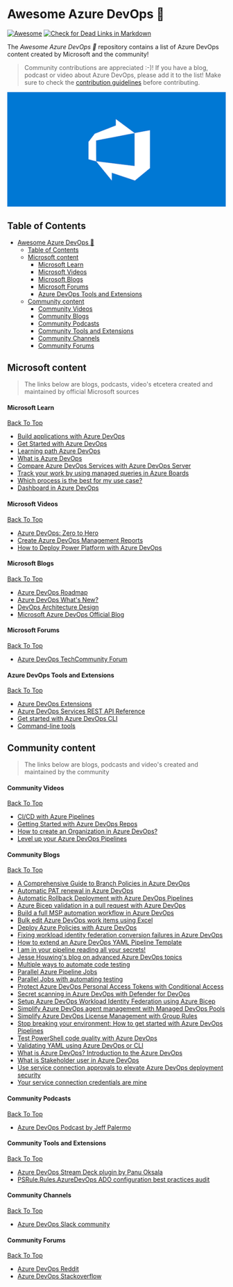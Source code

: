 # Awesome Azure DevOps 🚀
[![Awesome](https://cdn.rawgit.com/sindresorhus/awesome/d7305f38d29fed78fa85652e3a63e154dd8e8829/media/badge.svg)](https://github.com/sindresorhus/awesome) [![Check for Dead Links in Markdown](https://github.com/johnlokerse/awesome-azure-devops/actions/workflows/check-for-dead-markdown-links.yml/badge.svg)](https://github.com/johnlokerse/awesome-azure-devops/actions/workflows/check-for-dead-markdown-links.yml)

The _Awesome Azure DevOps 🚀_ repository contains a list of Azure DevOps content created by Microsoft and the community!

> Community contributions are appreciated :-)! If you have a blog, podcast or video about Azure DevOps, please add it to the list! Make sure to check the [contribution guidelines](CONTRIBUTING.md) before contributing.

<p align="center">
  <img src="images/AzureDevOpsHeader.png">
</p>

## Table of Contents

<!-- markdown-link-check-disable -->
- [Awesome Azure DevOps 🚀](#awesome-azure-devops-)
  - [Table of Contents](#table-of-contents)
  - [Microsoft content](#microsoft-content)
      - [Microsoft Learn](#microsoft-learn)
      - [Microsoft Videos](#microsoft-videos)
      - [Microsoft Blogs](#microsoft-blogs)
      - [Microsoft Forums](#microsoft-forums)
      - [Azure DevOps Tools and Extensions](#azure-devops-tools-and-extensions)
  - [Community content](#community-content)
      - [Community Videos](#community-videos)
      - [Community Blogs](#community-blogs)
      - [Community Podcasts](#community-podcasts)
      - [Community Tools and Extensions](#community-tools-and-extensions)
      - [Community Channels](#community-channels)
      - [Community Forums](#community-forums)
<!-- markdown-link-check-enable -->

## Microsoft content

> The links below are blogs, podcasts, video's etcetera created and maintained by official Microsoft sources

#### Microsoft Learn

<!-- markdown-link-check-disable -->
[Back To Top](#table-of-contents)
<!-- markdown-link-check-enable -->

- [Build applications with Azure DevOps](https://learn.microsoft.com/en-us/training/paths/build-applications-with-azure-devops?wt.mc_id=MVP_323261)
- [Get Started with Azure DevOps](https://learn.microsoft.com/en-us/training/paths/evolve-your-devops-practices?wt.mc_id=MVP_323261)
- [Learning path Azure DevOps](https://learn.microsoft.com/en-us/training/browse/?expanded=azure&products=azure-devops&wt.mc_id=MVP_323261)
- [What is Azure DevOps](https://learn.microsoft.com/en-us/azure/devops/user-guide/what-is-azure-devops?toc=%2Fazure%2Fdevops%2Fget-started%2Ftoc.json&view=azure-devops&wt.mc_id=MVP_323261)
- [Compare Azure DevOps Services with Azure DevOps Server](https://learn.microsoft.com/en-us/azure/devops/user-guide/about-azure-devops-services-tfs?toc=%2Fazure%2Fdevops%2Fget-started%2Ftoc.json&view=azure-devops&wt.mc_id=MVP_323261)
- [Track your work by using managed queries in Azure Boards](https://learn.microsoft.com/en-us/azure/devops/boards/queries/about-managed-queries?view=azure-devops&wt.mc_id=MVP_323261)
- [Which process is the best for my use case?](https://learn.microsoft.com/en-us/azure/devops/boards/work-items/guidance/choose-process?view=azure-devops&tabs=agile-process&wt.mc_id=MVP_323261)
- [Dashboard in Azure DevOps](https://learn.microsoft.com/en-us/azure/devops/report/dashboards/dashboards?view=azure-devops&wt.mc_id=MVP_323261)

#### Microsoft Videos

<!-- markdown-link-check-disable -->
[Back To Top](#Table-Of-Contents)
<!-- markdown-link-check-enable -->

- [Azure DevOps: Zero to Hero](https://www.youtube.com/watch?v=DoWhZO7nbCY)
- [Create Azure DevOps Management Reports](https://www.youtube.com/watch?v=gqUFAAByPfU)
- [How to Deploy Power Platform with Azure DevOps](https://www.youtube.com/watch?v=iHpSuw8Ap48&t=758s)

#### Microsoft Blogs

<!-- markdown-link-check-disable -->
[Back To Top](#table-of-contents)
<!-- markdown-link-check-enable -->

- [Azure DevOps Roadmap](https://learn.microsoft.com/en-us/azure/devops/release-notes/features-timeline?wt.mc_id=MVP_323261)
- [Azure DevOps What's New?](https://learn.microsoft.com/en-us/azure/devops/release-notes/docswhatsnew?wt.mc_id=MVP_323261)
- [DevOps Architecture Design](https://learn.microsoft.com/en-us/azure/architecture/guide/devops/devops-start-here?wt.mc_id=MVP_323261)
- [Microsoft Azure DevOps Official Blog](https://devblogs.microsoft.com/devops?wt.mc_id=MVP_323261)

#### Microsoft Forums

<!-- markdown-link-check-disable -->
[Back To Top](#table-of-contents)
<!-- markdown-link-check-enable -->

- [Azure DevOps TechCommunity Forum](https://techcommunity.microsoft.com/t5/azure-devops/bd-p/AzureDevOpsForum?wt.mc_id=MVP_323261)

#### Azure DevOps Tools and Extensions

<!-- markdown-link-check-disable -->
[Back To Top](#table-of-contents)
<!-- markdown-link-check-enable -->

- [Azure DevOps Extensions](https://marketplace.visualstudio.com/azuredevops)
- [Azure DevOps Services REST API Reference](https://learn.microsoft.com/en-us/rest/api/azure/devops/?view=azure-devops-rest-7.1&wt.mc_id=MVP_323261)
- [Get started with Azure DevOps CLI](https://learn.microsoft.com/en-us/azure/devops/cli/?view=azure-devops&wt.mc_id=MVP_323261)
- [Command-line tools](https://learn.microsoft.com/en-us/azure/devops/user-guide/tools?view=azure-devops&wt.mc_id=MVP_323261#command-line-tools)

## Community content

> The links below are blogs, podcasts and video's created and maintained by the community

#### Community Videos

<!-- markdown-link-check-disable -->
[Back To Top](#table-of-contents)
<!-- markdown-link-check-enable -->

- [CI/CD with Azure Pipelines](https://www.youtube.com/watch?v=4BibQ69MD8c)
- [Getting Started with Azure DevOps Repos](https://www.youtube.com/watch?v=qLhVWJvox7g)
- [How to create an Organization in Azure DevOps?](https://www.youtube.com/watch?v=n3lLfdSBgPQ)
- [Level up your Azure DevOps Pipelines](https://www.youtube.com/watch?v=jVrBPQ1vUKo)

#### Community Blogs

<!-- markdown-link-check-disable -->
[Back To Top](#table-of-contents)
<!-- markdown-link-check-enable -->

- [A Comprehensive Guide to Branch Policies in Azure DevOps](https://bjornpeters.com/azure/a-comprehensive-guide-to-branch-policies-in-azure-devops)
- [Automatic PAT renewal in Azure DevOps](https://autosysops.com/blog/automatic-pat-renewal-for-azure-devops)
- [Automatic Rollback Deployment with Azure DevOps Pipelines](https://autosysops.com/blog/automatic-rollback-for-azure-deploy-with-pipeline)
- [Azure Bicep validation in a pull request with Azure DevOps](https://johnlokerse.dev/2022/04/20/azure-bicep-validation-in-a-pull-request-with-azure-devops/)
- [Build a full MSP automation workflow in Azure DevOps](https://autosysops.com/blog/building-a-full-msp-automation-workflow-in-azure-devops)
- [Bulk edit Azure DevOps work items using Excel](https://www.techielass.com/bulk-edit-azure-devops-work-items-using-excel/)
- [Deploy Azure Policies with Azure DevOps](https://autosysops.com/blog/deploy-azure-policy-with-azure-devops)
- [Fixing workload identity federation conversion failures in Azure DevOps](https://rios.engineer/fixing-workload-identity-federation-conversion-failures-in-azure-devops/)
- [How to extend an Azure DevOps YAML Pipeline Template](https://towardsdev.com/how-to-extend-an-azure-devops-yaml-pipeline-template-b9d851c5e872)
- [I am in your pipeline reading all your secrets!](https://www.devjev.nl/posts/2022/i-am-in-your-pipeline-reading-all-your-secrets/)
- [Jesse Houwing's blog on advanced Azure DevOps topics](https://jessehouwing.net/tag/azure-devops/)
- [Multiple ways to automate code testing](https://autosysops.com/blog/multiple-ways-to-automate-code-testing)
- [Parallel Azure Pipeline Jobs](https://samlearnsazure.blog/2020/02/11/parallel-azure-pipelines-jobs/)
- [Parallel Jobs with automating testing](https://samlearnsazure.blog/2021/01/26/parallel-jobs-with-automating-testing/)
- [Protect Azure DevOps Personal Access Tokens with Conditional Access](https://johnlokerse.dev/2023/03/12/protect-azure-devops-personal-access-tokens-with-conditional-access/)
- [Secret scanning in Azure DevOps with Defender for DevOps](https://johnlokerse.dev/2023/05/24/secret-scanning-in-azure-devops-with-defender-for-devops/)
- [Setup Azure DevOps Workload Identity Federation using Azure Bicep](https://johnlokerse.dev/2024/05/05/setup-azure-devops-workload-identity-federation-using-azure-bicep/)
- [Simplify Azure DevOps agent management with Managed DevOps Pools](https://johnlokerse.dev/2024/10/14/simplify-azure-devops-agent-management-with-managed-devops-pools/)
- [Simplify Azure DevOps License Management with Group Rules](https://johnlokerse.dev/2023/04/15/simplify-azure-devops-license-management-with-group-rules/)
- [Stop breaking your environment: How to get started with Azure DevOps Pipelines](https://faun.pub/stop-breaking-your-environment-how-to-get-started-with-azure-devops-pipelines-4c684dd914c8)
- [Test PowerShell code quality with Azure DevOps](https://autosysops.com/blog/test-powershell-code-quality-automatically)
- [Validating YAML using Azure DevOps or CLI](https://johnlokerse.dev/2022/02/07/validating-yaml-using-azure-devops-or-cli/)
- [What is Azure DevOps? Introduction to the Azure DevOps](https://spacelift.io/blog/what-is-azure-devops)
- [What is Stakeholder user in Azure DevOps](https://oksala.net/2023/01/23/what-is-stakeholder-user-in-azure-devops/)
- [Use service connection approvals to elevate Azure DevOps deployment security](https://johnlokerse.dev/2024/03/11/use-service-connection-approvals-to-elevate-azure-devops-deployment-security/)
- [Your service connection credentials are mine](https://www.devjev.nl/posts/2022/your-service-connection-credentials-are-mine/)

#### Community Podcasts

<!-- markdown-link-check-disable -->
[Back To Top](#table-of-contents)
<!-- markdown-link-check-enable -->

- [Azure DevOps Podcast by Jeff Palermo](http://azuredevopspodcast.clear-measure.com/)

#### Community Tools and Extensions

<!-- markdown-link-check-disable -->
[Back To Top](#table-of-contents)
<!-- markdown-link-check-enable -->

- [Azure DevOps Stream Deck plugin by Panu Oksala](https://apps.elgato.com/plugins/net.oksala.azuredevops)
- [PSRule.Rules.AzureDevOps ADO configuration best practices audit](https://github.com/cloudyspells/PSRule.Rules.AzureDevOps)

#### Community Channels

<!-- markdown-link-check-disable -->
[Back To Top](#table-of-contents)
<!-- markdown-link-check-enable -->

- [Azure DevOps Slack community](https://www.azuredevops.club/)

#### Community Forums

<!-- markdown-link-check-disable -->
[Back To Top](#table-of-contents)
<!-- markdown-link-check-enable -->

- [Azure DevOps Reddit](https://www.reddit.com/r/azuredevops/)
- [Azure DevOps Stackoverflow](https://stackoverflow.com/questions/tagged/azure-devops)

